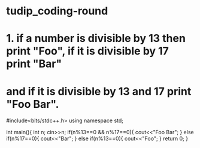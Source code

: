 # tudip_coding-round
# 1. if a number is divisible by 13 then print "Foo", if it is divisible by 17 print "Bar" 
# and if it is divisible by 13 and 17 print "Foo Bar".

#include<bits/stdc++.h>
using namespace std;

int main(){
    int n;
    cin>>n;
    if(n%13==0 && n%17==0){
        cout<<"Foo Bar";
    }
    else if(n%17==0){
        cout<<"Bar";
    }
    else if(n%13==0){
        cout<<"Foo";
    }
    return 0;
}
